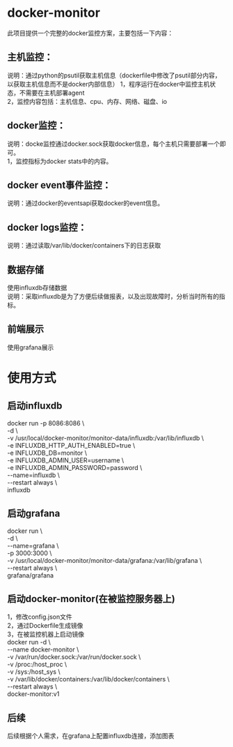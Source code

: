 # docker-monitor
此项目提供一个完整的docker监控方案，主要包括一下内容：  
## 主机监控： 
说明：通过python的psutil获取主机信息（dockerfile中修改了psutil部分内容，以获取主机信息而不是docker内部信息） 
1，程序运行在docker中监控主机状态，不需要在主机部署agent  
2，监控内容包括：主机信息、cpu、内存、网络、磁盘、io  
## docker监控：  
说明：docke监控通过docker.sock获取docker信息，每个主机只需要部署一个即可。  
1，监控指标为docker stats中的内容。  
## docker event事件监控：  
说明：通过docker的eventsapi获取docker的event信息。  
## docker logs监控：  
说明：通过读取/var/lib/docker/containers下的日志获取
  
## 数据存储  
使用influxdb存储数据  
说明：采取influxdb是为了方便后续做报表，以及出现故障时，分析当时所有的指标。  
## 前端展示  
使用grafana展示  
# 使用方式   
## 启动influxdb  
docker run -p 8086:8086 \\  
  -d \\  
  -v /usr/local/docker-monitor/monitor-data/influxdb:/var/lib/influxdb \\  
  -e INFLUXDB_HTTP_AUTH_ENABLED=true \\  
  -e INFLUXDB_DB=monitor \\  
  -e INFLUXDB_ADMIN_USER=username \\  
  -e INFLUXDB_ADMIN_PASSWORD=password \\  
  --name=influxdb \\  
  --restart always \\  
  influxdb  
## 启动grafana  
docker run \\  
    -d \\  
    --name=grafana \\  
    -p 3000:3000 \\  
    -v /usr/local/docker-monitor/monitor-data/grafana:/var/lib/grafana \\  
    --restart always \\  
    grafana/grafana
## 启动docker-monitor(在被监控服务器上)  
1，修改config.json文件  
2，通过Dockerfile生成镜像  
3，在被监控机器上启动镜像  
docker run -d \\  
    --name docker-monitor \\  
    -v /var/run/docker.sock:/var/run/docker.sock \\  
    -v /proc:/host_proc \\  
    -v /sys:/host_sys \\  
    -v /var/lib/docker/containers:/var/lib/docker/containers \\  
    --restart always \\  
    docker-monitor:v1  
## 后续  
后续根据个人需求，在grafana上配置influxdb连接，添加图表